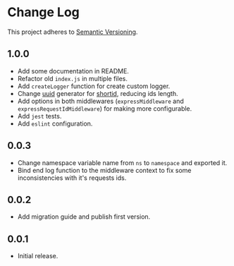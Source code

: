 # Change Log
This project adheres to [Semantic Versioning](http://semver.org/).

## 1.0.0
* Add some documentation in README.
* Refactor old `index.js` in multiple files.
* Add `createLogger` function for create custom logger.
* Change [uuid](https://github.com/kelektiv/node-uuid) generator for [shortid](https://github.com/dylang/shortid), reducing ids length.
* Add options in both middlewares (`expressMiddleware` and `expressRequestIdMiddleware`) for making more configurable.
* Add `jest` tests.
* Add `eslint` configuration.

## 0.0.3
* Change namespace variable name from `ns` to `namespace` and exported it.
* Bind end log function to the middleware context to fix some inconsistencies with it's requests ids.

## 0.0.2
* Add migration guide and publish first version.

## 0.0.1
* Initial release.
